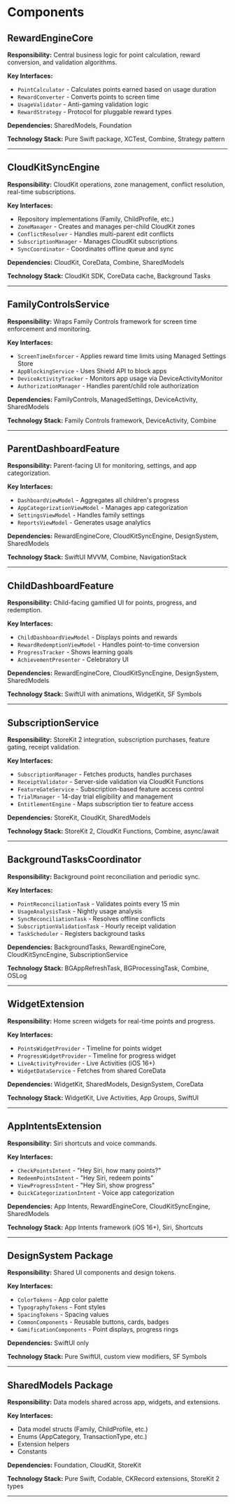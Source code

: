 # Components

## RewardEngineCore

**Responsibility:** Central business logic for point calculation, reward conversion, and validation algorithms.

**Key Interfaces:**
- `PointCalculator` - Calculates points earned based on usage duration
- `RewardConverter` - Converts points to screen time
- `UsageValidator` - Anti-gaming validation logic
- `RewardStrategy` - Protocol for pluggable reward types

**Dependencies:** SharedModels, Foundation

**Technology Stack:** Pure Swift package, XCTest, Combine, Strategy pattern

---

## CloudKitSyncEngine

**Responsibility:** CloudKit operations, zone management, conflict resolution, real-time subscriptions.

**Key Interfaces:**
- Repository implementations (Family, ChildProfile, etc.)
- `ZoneManager` - Creates and manages per-child CloudKit zones
- `ConflictResolver` - Handles multi-parent edit conflicts
- `SubscriptionManager` - Manages CloudKit subscriptions
- `SyncCoordinator` - Coordinates offline queue and sync

**Dependencies:** CloudKit, CoreData, Combine, SharedModels

**Technology Stack:** CloudKit SDK, CoreData cache, Background Tasks

---

## FamilyControlsService

**Responsibility:** Wraps Family Controls framework for screen time enforcement and monitoring.

**Key Interfaces:**
- `ScreenTimeEnforcer` - Applies reward time limits using Managed Settings Store
- `AppBlockingService` - Uses Shield API to block apps
- `DeviceActivityTracker` - Monitors app usage via DeviceActivityMonitor
- `AuthorizationManager` - Handles parent/child role authorization

**Dependencies:** FamilyControls, ManagedSettings, DeviceActivity, SharedModels

**Technology Stack:** Family Controls framework, DeviceActivity, Combine

---

## ParentDashboardFeature

**Responsibility:** Parent-facing UI for monitoring, settings, and app categorization.

**Key Interfaces:**
- `DashboardViewModel` - Aggregates all children's progress
- `AppCategorizationViewModel` - Manages app categorization
- `SettingsViewModel` - Handles family settings
- `ReportsViewModel` - Generates usage analytics

**Dependencies:** RewardEngineCore, CloudKitSyncEngine, DesignSystem, SharedModels

**Technology Stack:** SwiftUI MVVM, Combine, NavigationStack

---

## ChildDashboardFeature

**Responsibility:** Child-facing gamified UI for points, progress, and redemption.

**Key Interfaces:**
- `ChildDashboardViewModel` - Displays points and rewards
- `RewardRedemptionViewModel` - Handles point-to-time conversion
- `ProgressTracker` - Shows learning goals
- `AchievementPresenter` - Celebratory UI

**Dependencies:** RewardEngineCore, CloudKitSyncEngine, DesignSystem, SharedModels

**Technology Stack:** SwiftUI with animations, WidgetKit, SF Symbols

---

## SubscriptionService

**Responsibility:** StoreKit 2 integration, subscription purchases, feature gating, receipt validation.

**Key Interfaces:**
- `SubscriptionManager` - Fetches products, handles purchases
- `ReceiptValidator` - Server-side validation via CloudKit Functions
- `FeatureGateService` - Subscription-based feature access control
- `TrialManager` - 14-day trial eligibility and management
- `EntitlementEngine` - Maps subscription tier to feature access

**Dependencies:** StoreKit, CloudKit, SharedModels

**Technology Stack:** StoreKit 2, CloudKit Functions, Combine, async/await

---

## BackgroundTasksCoordinator

**Responsibility:** Background point reconciliation and periodic sync.

**Key Interfaces:**
- `PointReconciliationTask` - Validates points every 15 min
- `UsageAnalysisTask` - Nightly usage analysis
- `SyncReconciliationTask` - Resolves offline conflicts
- `SubscriptionValidationTask` - Hourly receipt validation
- `TaskScheduler` - Registers background tasks

**Dependencies:** BackgroundTasks, RewardEngineCore, CloudKitSyncEngine, SubscriptionService

**Technology Stack:** BGAppRefreshTask, BGProcessingTask, Combine, OSLog

---

## WidgetExtension

**Responsibility:** Home screen widgets for real-time points and progress.

**Key Interfaces:**
- `PointsWidgetProvider` - Timeline for points widget
- `ProgressWidgetProvider` - Timeline for progress widget
- `LiveActivityProvider` - Live Activities (iOS 16+)
- `WidgetDataService` - Fetches from shared CoreData

**Dependencies:** WidgetKit, SharedModels, DesignSystem, CoreData

**Technology Stack:** WidgetKit, Live Activities, App Groups, SwiftUI

---

## AppIntentsExtension

**Responsibility:** Siri shortcuts and voice commands.

**Key Interfaces:**
- `CheckPointsIntent` - "Hey Siri, how many points?"
- `RedeemPointsIntent` - "Hey Siri, redeem points"
- `ViewProgressIntent` - "Hey Siri, show progress"
- `QuickCategorizationIntent` - Voice app categorization

**Dependencies:** App Intents, RewardEngineCore, CloudKitSyncEngine, SharedModels

**Technology Stack:** App Intents framework (iOS 16+), Siri, Shortcuts

---

## DesignSystem Package

**Responsibility:** Shared UI components and design tokens.

**Key Interfaces:**
- `ColorTokens` - App color palette
- `TypographyTokens` - Font styles
- `SpacingTokens` - Spacing values
- `CommonComponents` - Reusable buttons, cards, badges
- `GamificationComponents` - Point displays, progress rings

**Dependencies:** SwiftUI only

**Technology Stack:** Pure SwiftUI, custom view modifiers, SF Symbols

---

## SharedModels Package

**Responsibility:** Data models shared across app, widgets, and extensions.

**Key Interfaces:**
- Data model structs (Family, ChildProfile, etc.)
- Enums (AppCategory, TransactionType, etc.)
- Extension helpers
- Constants

**Dependencies:** Foundation, CloudKit, StoreKit

**Technology Stack:** Pure Swift, Codable, CKRecord extensions, StoreKit 2 types

---
